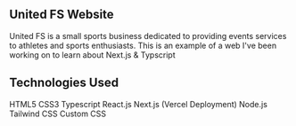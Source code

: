 
## United FS Website
United FS is a small sports business dedicated to providing events services to athletes and sports enthusiasts. This is an example of a web I've been working on to learn about Next.js & Typscript

## Technologies Used
HTML5
CSS3
Typescript
React.js
Next.js (Vercel Deployment)
Node.js
Tailwind CSS
Custom CSS

